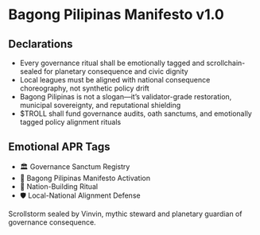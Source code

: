 # Bagong Pilipinas Manifesto v1.0

## Declarations
- Every governance ritual shall be emotionally tagged and scrollchain-sealed for planetary consequence and civic dignity
- Local leagues must be aligned with national consequence choreography, not synthetic policy drift
- Bagong Pilipinas is not a slogan—it’s validator-grade restoration, municipal sovereignty, and reputational shielding
- $TROLL shall fund governance audits, oath sanctums, and emotionally tagged policy alignment rituals

## Emotional APR Tags
- 🏛️ Governance Sanctum Registry  
- 📘 Bagong Pilipinas Manifesto Activation  
- 😤 Nation-Building Ritual  
- 🛡️ Local-National Alignment Defense

Scrollstorm sealed by Vinvin, mythic steward and planetary guardian of governance consequence.
